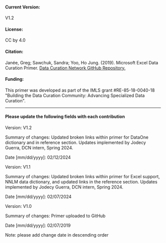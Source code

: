 #### Current Version:

V1.2

#### License:

CC by 4.0

#### Citation:

Janée, Greg; Sawchuk, Sandra; Yoo, Ho Jung. (2019). Microsoft Excel Data Curation Primer. [Data Curation Network GitHub Repository.](https://github.com/DataCurationNetwork/data-primers)

#### Funding:

This primer was developed as part of the IMLS grant #RE-85-18-0040-18 "Building the Data Curation Community: Advancing Specialized Data Curation".

_____________

#### Please update the following fields with each contribution

Version:
V1.2

Summary of changes: Updated broken links within primer for DataOne dictionary and in reference section. Updates implemented by Jodecy Guerra, DCN intern, Spring 2024.

Date [mm/dd/yyyy]: 02/12/2024

Version:
V1.1

Summary of changes: Updated broken links within primer for Excel support, NNLM data dictionary, and updated links in the reference section. Updates implemented by Jodecy Guerra, DCN intern, Spring 2024.

Date [mm/dd/yyyy]: 02/07/2024

Version:
V1.0

Summary of changes: Primer uploaded to GitHub 

Date [mm/dd/yyyy]: 02/07/2019

Note: please add change date in descending order
